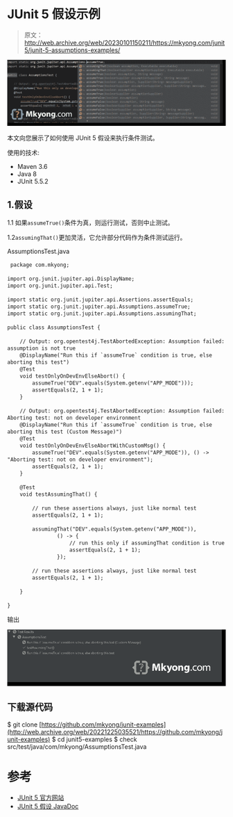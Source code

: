 # JUnit 5 假设示例

> 原文：<http://web.archive.org/web/20230101150211/https://mkyong.com/junit5/junit-5-assumptions-examples/>

![JUnit 5 assumptions](img/845abd6e8fbdf22c9ff3a98d95df0201.png)

本文向您展示了如何使用 JUnit 5 假设来执行条件测试。

使用的技术:

*   Maven 3.6
*   Java 8
*   JUnit 5.5.2

## 1.假设

1.1 如果`assumeTrue()`条件为真，则运行测试，否则中止测试。

1.2`assumingThat()`更加灵活，它允许部分代码作为条件测试运行。

AssumptionsTest.java

```
 package com.mkyong;

import org.junit.jupiter.api.DisplayName;
import org.junit.jupiter.api.Test;

import static org.junit.jupiter.api.Assertions.assertEquals;
import static org.junit.jupiter.api.Assumptions.assumeTrue;
import static org.junit.jupiter.api.Assumptions.assumingThat;

public class AssumptionsTest {

    // Output: org.opentest4j.TestAbortedException: Assumption failed: assumption is not true
    @DisplayName("Run this if `assumeTrue` condition is true, else aborting this test")
    @Test
    void testOnlyOnDevEnvElseAbort() {
        assumeTrue("DEV".equals(System.getenv("APP_MODE")));
        assertEquals(2, 1 + 1);
    }

    // Output: org.opentest4j.TestAbortedException: Assumption failed: Aborting test: not on developer environment
    @DisplayName("Run this if `assumeTrue` condition is true, else aborting this test (Custom Message)")
    @Test
    void testOnlyOnDevEnvElseAbortWithCustomMsg() {
        assumeTrue("DEV".equals(System.getenv("APP_MODE")), () -> "Aborting test: not on developer environment");
        assertEquals(2, 1 + 1);
    }

    @Test
    void testAssumingThat() {

        // run these assertions always, just like normal test
        assertEquals(2, 1 + 1);

        assumingThat("DEV".equals(System.getenv("APP_MODE")),
                () -> {
                    // run this only if assumingThat condition is true
                    assertEquals(2, 1 + 1);
                });

        // run these assertions always, just like normal test
        assertEquals(2, 1 + 1);

    }

} 
```

输出

![ide output](img/0acd584c12490c80d26100a0da49d9f1.png)

## 下载源代码

$ git clone [https://github.com/mkyong/junit-examples](http://web.archive.org/web/20221225035521/https://github.com/mkyong/junit-examples)
$ cd junit5-examples
$ check src/test/java/com/mkyong/AssumptionsTest.java

# 参考

*   [JUnit 5 官方网站](http://web.archive.org/web/20221225035521/https://junit.org/junit5/)
*   [JUnit 5 假设 JavaDoc](http://web.archive.org/web/20221225035521/https://junit.org/junit5/docs/current/api/org/junit/jupiter/api/Assumptions.html)

<input type="hidden" id="mkyong-current-postId" value="15186">